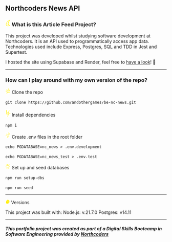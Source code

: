 ## Northcoders News API

### <img src="https://github.com/andothergames/stars/blob/main/starss/star3.png?raw=true?" width="16"> What is this Article Feed Project?

This project was developed whilst studying software development at Northcoders. It is an API used to programmatically access app data. Technologies used include Express, Postgres, SQL and TDD in Jest and Supertest.

I hosted the site using Supabase and Render, feel free to [have a look](https://article-feed.onrender.com/api)! :frog:

---

### How can I play around with my own version of the repo?

<img src="https://github.com/andothergames/stars/blob/main/starss/star12.png?raw=true?" width="16"> Clone the repo

`git clone https://github.com/andothergames/be-nc-news.git`


<img src="https://github.com/andothergames/stars/blob/main/starss/star7.png?raw=true?" width="16"> Install dependencies

`npm i`


<img src="https://github.com/andothergames/stars/blob/main/starss/star1.png?raw=true?" width="16"> Create .env files in the root folder

`echo PGDATABASE=nc_news > .env.development`

`echo PGDATABASE=nc_news_test > .env.test`


<img src="https://github.com/andothergames/stars/blob/main/starss/star17.png?raw=true?" width="16"> Set up and seed databases

`npm run setup-dbs`

`npm run seed`

---

<img src="https://github.com/andothergames/stars/blob/main/starss/star2.png?raw=true?" width="14"> Versions

This project was built with:
Node.js: v.21.7.0
Postgres: v14.11


--- 

##### This portfolio project was created as part of a Digital Skills Bootcamp in Software Engineering provided by [Northcoders](https://northcoders.com/)
